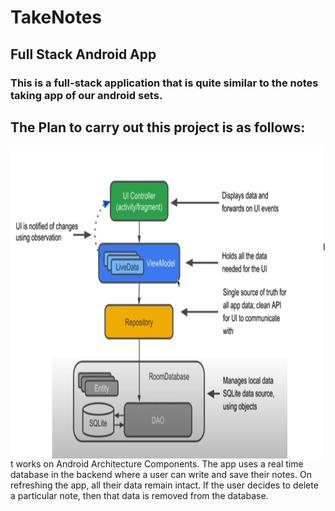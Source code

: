 # TakeNotes
## Full Stack Android App

### This is a full-stack application that is quite similar to the notes taking app of our android sets.

## The Plan to carry out this project is as follows:

<img src="img/n1.jpg" align="left" height="500" width="500"> 

<br><br><br><br><br><br><br><br><br>
   It works on Android Architecture Components.
   The app uses a real time database in the backend where a user can write and save their notes. On refreshing the app, all their data remain intact.
   If the user decides to delete a particular note, then that data is removed from the database.
   
   
<br><br><br><br>

